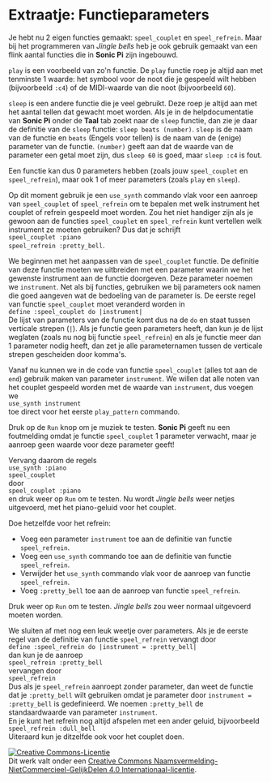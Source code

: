 # Extraatje: Functieparameters

Je hebt nu 2 eigen functies gemaakt: `speel_couplet` en `speel_refrein`. Maar bij het programmeren van *Jingle bells* heb je ook gebruik gemaakt van een flink aantal functies die in **Sonic Pi** zijn ingebouwd.

`play` is een voorbeeld van zo'n functie. De `play` functie roep je altijd aan met tenminste 1 waarde: het symbool voor de noot die je gespeeld wilt hebben (bijvoorbeeld `:c4`) of de MIDI-waarde van die noot (bijvoorbeeld `60`).

`sleep` is een andere functie die je veel gebruikt. Deze roep je altijd aan met het aantal tellen dat gewacht moet worden. Als je in de helpdocumentatie van **Sonic Pi** onder de **Taal** tab zoekt naar de `sleep` functie, dan zie je daar de definitie van de `sleep` functie: `sleep beats (number)`. `sleep` is de naam van de functie en `beats` (Engels voor tellen) is de naam van de (enige) parameter van de functie. `(number)` geeft aan dat de waarde van de parameter een getal moet zijn, dus `sleep 60` is goed, maar `sleep :c4` is fout.

Een functie kan dus 0 parameters hebben (zoals jouw `speel_couplet` en `speel_refrein`), maar ook 1 of meer parameters (zoals `play` en `sleep`).

Op dit moment gebruik je een `use_synth` commando vlak voor een aanroep van `speel_couplet` of `speel_refrein` om te bepalen met welk instrument het couplet of refrein gespeeld moet worden. Zou het niet handiger zijn als je gewoon aan de functies `speel_couplet` en `speel_refrein` kunt vertellen welk instrument ze moeten gebruiken? Dus dat je schrijft  
`speel_couplet :piano`  
`speel_refrein :pretty_bell`.

We beginnen met het aanpassen van de `speel_couplet` functie. De definitie van deze functie moeten we uitbreiden met een parameter waarin we het gewenste instrument aan de functie doorgeven. Deze parameter noemen we `instrument`. Net als bij functies, gebruiken we bij parameters ook namen die goed aangeven wat de bedoeling van de parameter is. De eerste regel van functie `speel_couplet` moet veranderd worden in  
`define :speel_couplet do |instrument|`  
De lijst van parameters van de functie komt dus na de `do` en staat tussen verticale strepen (`|`). Als je functie geen parameters heeft, dan kun je de lijst weglaten (zoals nu nog bij functie `speel_refrein`) en als je functie meer dan 1 parameter nodig heeft, dan zet je alle parameternamen tussen de verticale strepen gescheiden door komma's.

Vanaf nu kunnen we in de code van functie `speel_couplet` (alles tot aan de `end`) gebruik maken van parameter `instrument`. We willen dat alle noten van het couplet gespeeld worden met de waarde van `instrument`, dus voegen we  
`use_synth instrument`  
toe direct voor het eerste `play_pattern` commando.

Druk op de `Run` knop om je muziek te testen. **Sonic Pi** geeft nu een foutmelding omdat je functie `speel_couplet` 1 parameter verwacht, maar je aanroep geen waarde voor deze parameter geeft!

Vervang daarom de regels  
`use_synth :piano`  
`speel_couplet`  
door  
`speel_couplet :piano`  
en druk weer op `Run` om te testen. Nu wordt *Jingle bells* weer netjes uitgevoerd, met het piano-geluid voor het couplet.

Doe hetzelfde voor het refrein:
* Voeg een parameter `instrument` toe aan de definitie van functie `speel_refrein`.
* Voeg een `use_synth` commando toe aan de definitie van functie `speel_refrein`.
* Verwijder het `use_synth` commando vlak voor de aanroep van functie `speel_refrein`.
* Voeg `:pretty_bell` toe aan de aanroep van functie `speel_refrein`.

Druk weer op `Run` om te testen. *Jingle bells* zou weer normaal uitgevoerd moeten worden.

We sluiten af met nog een leuk weetje over parameters. Als je de eerste regel van de definitie van functie `speel_refrein` vervangt door  
`define :speel_refrein do |instrument = :pretty_bell|`  
dan kun je de aanroep  
`speel_refrein :pretty_bell`  
vervangen door  
`speel_refrein`  
Dus als je `speel_refrein` aanroept zonder parameter, dan weet de functie dat je `:pretty_bell` wilt gebruiken omdat je parameter door `instrument = :pretty_bell` is gedefinieerd. We noemen `:pretty_bell` de standaardwaarde van parameter `instrument`.  
En je kunt het refrein nog altijd afspelen met een ander geluid, bijvoorbeeld  
`speel_refrein :dull_bell`  
Uiteraard kun je ditzelfde ook voor het couplet doen.

<a rel="license" href="http://creativecommons.org/licenses/by-nc-sa/4.0/"><img alt="Creative Commons-Licentie" style="border-width:0" src="https://i.creativecommons.org/l/by-nc-sa/4.0/88x31.png" /></a><br />Dit werk valt onder een <a rel="license" href="http://creativecommons.org/licenses/by-nc-sa/4.0/deed.nl">Creative Commons Naamsvermelding-NietCommercieel-GelijkDelen 4.0 Internationaal-licentie</a>.
